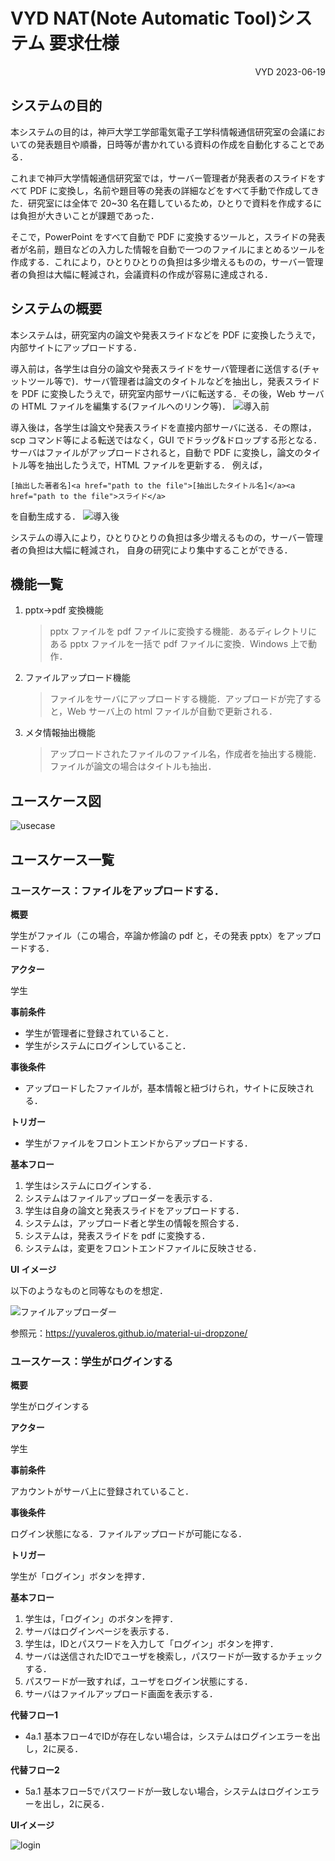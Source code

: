 # VYD NAT(Note Automatic Tool)システム 要求仕様

<div style="text-align: right;">
    VYD  2023-06-19
</div>

## システムの目的

本システムの目的は，神戸大学工学部電気電子工学科情報通信研究室の会議においての発表題目や順番，日時等が書かれている資料の作成を自動化することである．

これまで神戸大学情報通信研究室では，サーバー管理者が発表者のスライドをすべて PDF に変換し，名前や題目等の発表の詳細などをすべて手動で作成してきた．研究室には全体で 20~30 名在籍しているため，ひとりで資料を作成するには負担が大きいことが課題であった．

そこで，PowerPoint をすべて自動で PDF に変換するツールと，スライドの発表者が名前，題目などの入力した情報を自動で一つのファイルにまとめるツールを作成する．これにより，ひとりひとりの負担は多少増えるものの，サーバー管理者の負担は大幅に軽減され，会議資料の作成が容易に達成される．

## システムの概要

本システムは，研究室内の論文や発表スライドなどを PDF に変換したうえで，内部サイトにアップロードする．

導入前は，各学生は自分の論文や発表スライドをサーバ管理者に送信する(チャットツール等で)．サーバ管理者は論文のタイトルなどを抽出し，発表スライドを
PDF に変換したうえで，研究室内部サーバに転送する．その後，Web サーバの HTML ファイルを編集する(ファイルへのリンク等)．
![導入前](image/before.png)

導入後は，各学生は論文や発表スライドを直接内部サーバに送る．その際は，scp コマンド等による転送ではなく，GUI でドラッグ&ドロップする形となる．
サーバはファイルがアップロードされると，自動で PDF に変換し，論文のタイトル等を抽出したうえで，HTML ファイルを更新する．
例えば，

`[抽出した著者名]<a href="path to the file">[抽出したタイトル名]</a><a href="path to the file">スライド</a>`

を自動生成する．
![導入後](image/after_v2.png)

システムの導入により，ひとりひとりの負担は多少増えるものの，サーバー管理者の負担は大幅に軽減され，
自身の研究により集中することができる．

## 機能一覧

1. pptx→pdf 変換機能
   > pptx ファイルを pdf ファイルに変換する機能．あるディレクトリにある pptx ファイルを一括で pdf ファイルに変換．Windows 上で動作．
2. ファイルアップロード機能
   > ファイルをサーバにアップロードする機能．アップロードが完了すると，Web サーバ上の html ファイルが自動で更新される．
3. メタ情報抽出機能
   > アップロードされたファイルのファイル名，作成者を抽出する機能．ファイルが論文の場合はタイトルも抽出．

## ユースケース図

![usecase](./image/usecase.drawio.png)

## ユースケース一覧

### ユースケース：ファイルをアップロードする．

**概要**

学生がファイル（この場合，卒論か修論の pdf と，その発表 pptx）をアップロードする．

**アクター**

学生

**事前条件**

- 学生が管理者に登録されていること．
- 学生がシステムにログインしていること．

**事後条件**

- アップロードしたファイルが，基本情報と紐づけられ，サイトに反映される．

**トリガー**

- 学生がファイルをフロントエンドからアップロードする．

**基本フロー**

1. 学生はシステムにログインする．
2. システムはファイルアップローダーを表示する．
3. 学生は自身の論文と発表スライドをアップロードする．
4. システムは，アップロード者と学生の情報を照合する．
5. システムは，発表スライドを pdf に変換する．
6. システムは，変更をフロントエンドファイルに反映させる．

**UI イメージ**

以下のようなものと同等なものを想定．

![ファイルアップローダー](./image/file_uploader.png)

参照元：https://yuvaleros.github.io/material-ui-dropzone/

### ユースケース：学生がログインする

**概要**

学生がログインする

**アクター**

学生

**事前条件**

アカウントがサーバ上に登録されていること．

**事後条件**

ログイン状態になる．ファイルアップロードが可能になる．

**トリガー**

学生が「ログイン」ボタンを押す．

**基本フロー**
1. 学生は，「ログイン」のボタンを押す．
2. サーバはログインページを表示する．
3. 学生は，IDとパスワードを入力して「ログイン」ボタンを押す．
4. サーバは送信されたIDでユーザを検索し，パスワードが一致するかチェックする．
5. パスワードが一致すれば，ユーザをログイン状態にする．
6. サーバはファイルアップロード画面を表示する．

**代替フロー1**
  - 4a.1 基本フロー4でIDが存在しない場合は，システムはログインエラーを出し，2に戻る．

**代替フロー2**
  - 5a.1 基本フロー5でパスワードが一致しない場合，システムはログインエラーを出し，2に戻る．

**UIイメージ**

![login](./image/login.png)
